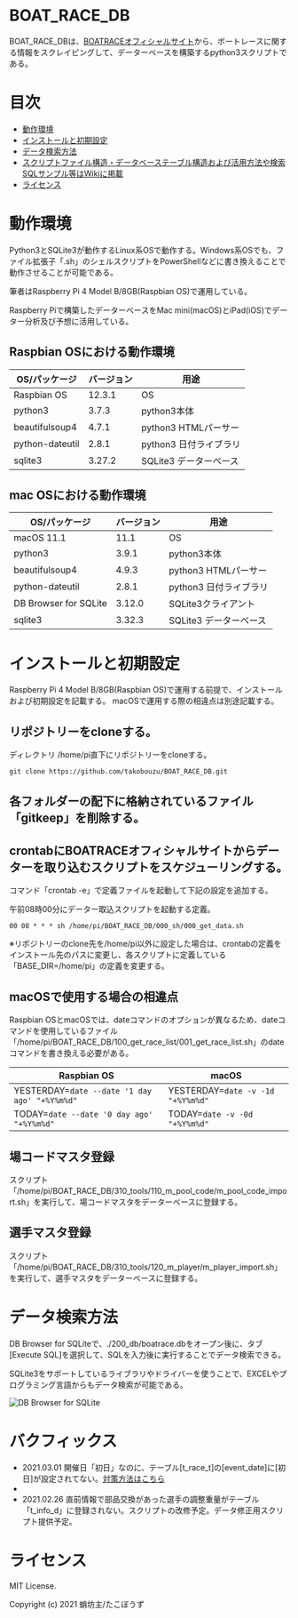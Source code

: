 # BOAT_RACE_DB

BOAT_RACE_DBは、[BOATRACEオフィシャルサイト](https://www.boatrace.jp/)から、ボートレースに関する情報をスクレイピングして、データーベースを構築するpython3スクリプトである。

# 目次

- [動作環境](#動作環境)
- [インストールと初期設定](#インストールと初期設定)
- [データ検索方法](#データ検索方法)
- [スクリプトファイル構造・データベーステーブル構造および活用方法や検索SQLサンプル等はWikiに掲載](https://github.com/takobouzu/BOAT_RACE_DB/wiki)
- [ライセンス](#ライセンス)

# 動作環境

Python3とSQLite3が動作するLinux系OSで動作する。Windows系OSでも、ファイル拡張子「.sh」のシェルスクリプトをPowerShellなどに書き換えることで動作させることが可能である。

筆者はRaspberry Pi 4 Model B/8GB(Raspbian OS)で運用している。

Raspberry Piで構築したデーターベースをMac mini(macOS)とiPad(iOS)でデーター分析及び予想に活用している。

## Raspbian OSにおける動作環境

| OS/パッケージ      | バージョン | 用途                   |
| ------------------ | ---------- | ---------------------- |
| Raspbian OS        | 12.3.1     | OS                     |
| python3            | 3.7.3      | python3本体            |
| beautifulsoup4     | 4.7.1      | python3 HTMLパーサー   |
| python-dateutil    | 2.8.1      | python3 日付ライブラリ |
| sqlite3            | 3.27.2     | SQLite3 データーベース |

## mac OSにおける動作環境
| OS/パッケージ         | バージョン | 用途                   |
| --------------------- | ---------- | ---------------------- |
| macOS 11.1            | 11.1       | OS                     |
| python3               | 3.9.1      | python3本体            |
| beautifulsoup4        | 4.9.3      | python3 HTMLパーサー   |
| python-dateutil       | 2.8.1      | python3 日付ライブラリ |
| DB Browser for SQLite | 3.12.0     | SQLite3クライアント    |
| sqlite3               | 3.32.3     | SQLite3 データーベース |

# インストールと初期設定
Raspberry Pi 4 Model B/8GB(Raspbian OS)で運用する前提で、インストールおよび初期設定を記載する。
macOSで運用する際の相違点は別途記載する。

## リポジトリーをcloneする。
ディレクトリ /home/pi直下にリポジトリーをcloneする。

```
git clone https://github.com/takobouzu/BOAT_RACE_DB.git
```

## 各フォルダーの配下に格納されているファイル「gitkeep」を削除する。

## crontabにBOATRACEオフィシャルサイトからデーターを取り込むスクリプトをスケジューリングする。
コマンド「crontab -e」で定義ファイルを起動して下記の設定を追加する。

午前08時00分にデーター取込スクリプトを起動する定義。
```
00 08 * * * sh /home/pi/BOAT_RACE_DB/000_sh/000_get_data.sh
```
※リポジトリーのclone先を/home/pi以外に設定した場合は、crontabの定義をインストール先のパスに変更し、各スクリプトに定義している「BASE_DIR=/home/pi」の定義を変更する。

## macOSで使用する場合の相違点

Raspbian OSとmacOSでは、dateコマンドのオプションが異なるため、dateコマンドを使用しているファイル「/home/pi/BOAT_RACE_DB/100_get_race_list/001_get_race_list.sh」のdateコマンドを書き換える必要がある。

| Raspbian OS   | macOS             |
| ------------- | ---------------- |
|YESTERDAY=`date --date '1 day ago' "+%Y%m%d"`|YESTERDAY=`date -v -1d "+%Y%m%d"`|
|TODAY=`date --date '0 day ago' "+%Y%m%d"`    |TODAY=`date -v -0d "+%Y%m%d"`|

## 場コードマスタ登録
スクリプト「/home/pi/BOAT_RACE_DB/310_tools/110_m_pool_code/m_pool_code_import.sh」を実行して、場コードマスタをデーターベースに登録する。

## 選手マスタ登録
スクリプト「/home/pi/BOAT_RACE_DB/310_tools/120_m_player/m_player_import.sh」を実行して、選手マスタをデーターベースに登録する。


# データ検索方法

DB Browser for SQLiteで、./200_db/boatrace.dbをオープン後に、タブ[Execute SQL]を選択して、SQLを入力後に実行することでデータ検索できる。

SQLite3をサポートしているライブラリやドライバーを使うことで、EXCELやプログラミング言語からもデータ検索が可能である。

![DB Browser for SQLite](https://user-images.githubusercontent.com/24547343/82280700-6c70d980-99ca-11ea-937d-0517dbba0967.jpg)

# バクフィックス

* 2021.03.01 開催日「初日」なのに、テーブル[t_race_t]の[event_date]に[初日]が設定されてない。[対策方法はこちら](https://github.com/takobouzu/BOAT_RACE_DB/wiki/3006.テーブルt_race_tのevent_dateに「初日」が設定されない場合のデータパッチ)
* 
* 2021.02.26 直前情報で部品交換があった選手の調整重量がテーブル「t_info_d」に登録されない。スクリプトの改修予定。データ修正用スクリプト提供予定。

# ライセンス

MIT License.

Copyright (c) 2021 蛸坊主/たこぼうず
